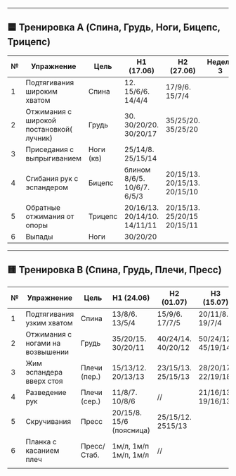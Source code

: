 
---

## 🟦 Тренировка A (Спина, Грудь, Ноги, Бицепс, Трицепс)

| №   | Упражнение                               | Цель      | Н1 (17.06)                      | Н2 (27.06)                   | Неделя 3 | Неделя 4 | Было/стало |
| --- | ---------------------------------------- | --------- | ------------------------------- | ---------------------------- | -------- | -------- | ---------- |
| 1   | Подтягивания широким хватом              | Спина     | 12.         15/6/6.     14/4/4  | 17/9/6.   15/7/4             |          |          |            |
| 2   | Отжимания с широкой постановкой( лучник) | Грудь     | 30.         30/20/20. 30/20/17  | 35/25/20. 35/25/20           |          |          |            |
| 3   | Приседания с выпрыгиванием               | Ноги (кв) | 25/14/8.   25/15/14             |                              |          |          |            |
| 4   | Сгибания рук с эспандером                | Бицепс    | блином 8/6/5.     10/6/7. 6/5/3 | 20/15/13. 20/15/13. 20/15/10 |          |          |            |
| 5   | Обратные отжимания от опоры              | Трицепс   | 20/16/13. 20/14/10. 14/11/11    | 20/15/13. 25/20/15  20/15/11 |          |          |            |
| 6   | Выпады                                   | Ноги      | 30/20/20                        |                              |          |          |            |

---

## 🟨 Тренировка B (Спина, Грудь, Плечи, Пресс)

| №   | Упражнение                       | Цель         | Н1 (24.06)                  | Н2 (01.07)         | Н3 (15.07)         | Неделя 4 | Было/стало |
| --- | -------------------------------- | ------------ | --------------------------- | ------------------ | ------------------ | -------- | ---------- |
| 1   | Подтягивания узким хватом        | Спина        | 13/8/6.   13/5/4            | 15/9/6.     17/7/5 | 20/11/8.  19/7/4   |          |            |
| 2   | Отжимания с ногами на возвышении | Грудь        | 35/20/15. 30/20/11          | 40/24/14. 40/20/12 | 50/24/12. 45/19/14 |          |            |
| 3   | Жим эспандера вверх стоя         | Плечи (пер.) | 15/13/12. 20/13/13          | 23/15/13. 25/15/13 | 28/20/17. 22/19/18 |          |            |
| 4   | Разведение рук                   | Плечи (сер.) | 11/8/7.      10/8/6         | //                 | 21/16/13. 19/16/13 |          |            |
| 5   | Скручивания                      | Пресс        | 20/15/8.    15/6 (поясница) | 25/15/12. 2515/13  |                    |          |            |
| 6   | Планка с касанием плеч           | Пресс/Стаб.  | 1м/л, 1м/п 1м/п, 1м/л       | //                 |                    |          |            |
|     |                                  |              |                             |                    |                    |          |            |

